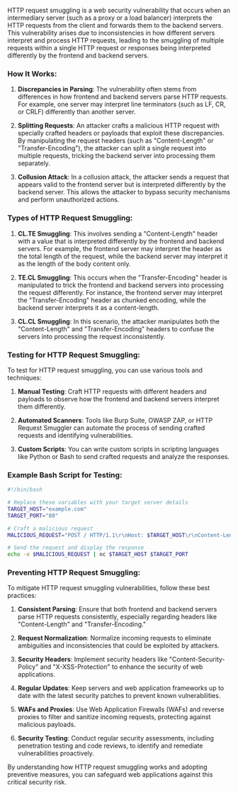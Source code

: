 HTTP request smuggling is a web security vulnerability that occurs when an intermediary server (such as a proxy or a load balancer) interprets the HTTP requests from the client and forwards them to the backend servers. This vulnerability arises due to inconsistencies in how different servers interpret and process HTTP requests, leading to the smuggling of multiple requests within a single HTTP request or responses being interpreted differently by the frontend and backend servers.

### How It Works:

1. **Discrepancies in Parsing**: The vulnerability often stems from differences in how frontend and backend servers parse HTTP requests. For example, one server may interpret line terminators (such as LF, CR, or CRLF) differently than another server.

2. **Splitting Requests**: An attacker crafts a malicious HTTP request with specially crafted headers or payloads that exploit these discrepancies. By manipulating the request headers (such as "Content-Length" or "Transfer-Encoding"), the attacker can split a single request into multiple requests, tricking the backend server into processing them separately.

3. **Collusion Attack**: In a collusion attack, the attacker sends a request that appears valid to the frontend server but is interpreted differently by the backend server. This allows the attacker to bypass security mechanisms and perform unauthorized actions.

### Types of HTTP Request Smuggling:

1. **CL.TE Smuggling**: This involves sending a "Content-Length" header with a value that is interpreted differently by the frontend and backend servers. For example, the frontend server may interpret the header as the total length of the request, while the backend server may interpret it as the length of the body content only.

2. **TE.CL Smuggling**: This occurs when the "Transfer-Encoding" header is manipulated to trick the frontend and backend servers into processing the request differently. For instance, the frontend server may interpret the "Transfer-Encoding" header as chunked encoding, while the backend server interprets it as a content-length.

3. **CL.CL Smuggling**: In this scenario, the attacker manipulates both the "Content-Length" and "Transfer-Encoding" headers to confuse the servers into processing the request inconsistently.

### Testing for HTTP Request Smuggling:

To test for HTTP request smuggling, you can use various tools and techniques:

1. **Manual Testing**: Craft HTTP requests with different headers and payloads to observe how the frontend and backend servers interpret them differently.

2. **Automated Scanners**: Tools like Burp Suite, OWASP ZAP, or HTTP Request Smuggler can automate the process of sending crafted requests and identifying vulnerabilities.

3. **Custom Scripts**: You can write custom scripts in scripting languages like Python or Bash to send crafted requests and analyze the responses.

### Example Bash Script for Testing:

```bash
#!/bin/bash

# Replace these variables with your target server details
TARGET_HOST="example.com"
TARGET_PORT="80"

# Craft a malicious request
MALICIOUS_REQUEST="POST / HTTP/1.1\r\nHost: $TARGET_HOST\r\nContent-Length: 4\r\nTransfer-Encoding: chunked\r\n\r\n7\r\nX: X\r\n\r\n0\r\n\r\n"

# Send the request and display the response
echo -e $MALICIOUS_REQUEST | nc $TARGET_HOST $TARGET_PORT
```

### Preventing HTTP Request Smuggling:

To mitigate HTTP request smuggling vulnerabilities, follow these best practices:

1. **Consistent Parsing**: Ensure that both frontend and backend servers parse HTTP requests consistently, especially regarding headers like "Content-Length" and "Transfer-Encoding."

2. **Request Normalization**: Normalize incoming requests to eliminate ambiguities and inconsistencies that could be exploited by attackers.

3. **Security Headers**: Implement security headers like "Content-Security-Policy" and "X-XSS-Protection" to enhance the security of web applications.

4. **Regular Updates**: Keep servers and web application frameworks up to date with the latest security patches to prevent known vulnerabilities.

5. **WAFs and Proxies**: Use Web Application Firewalls (WAFs) and reverse proxies to filter and sanitize incoming requests, protecting against malicious payloads.

6. **Security Testing**: Conduct regular security assessments, including penetration testing and code reviews, to identify and remediate vulnerabilities proactively.

By understanding how HTTP request smuggling works and adopting preventive measures, you can safeguard web applications against this critical security risk.
